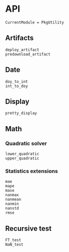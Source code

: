# API
```@meta
CurrentModule = PkgUtility
```




## Artifacts

```@docs
deploy_artifact
predownload_artifact
```




## Date
```@docs
doy_to_int
int_to_doy
```




## Display

```@docs
pretty_display
```




## Math

### Quadratic solver

```@docs
lower_quadratic
upper_quadratic
```

### Statistics extensions

```@docs
mae
mape
mase
nanmax
nanmean
nanmin
nanstd
rmse
```




## Recursive test

```@docs
FT_test
NaN_test
```
